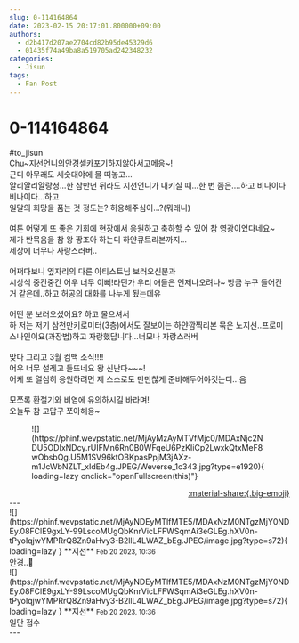 ```yaml
---
slug: 0-114164864
date: 2023-02-15 20:17:01.800000+09:00
authors:
  - d2b417d207ae2704cd82b95de45329d6
  - 01435f74a49ba8a519705ad242348232
categories:
  - Jisun
tags:
  - Fan Post
---
```


# 0-114164864

<div class="post-container" markdown="1">
<div class="content-container md-sidebar__scrollwrap" markdown="1">

\#to_jisun<br>Chu~지선언니의안경셀카포기하지않아서고메응~!<br>근디 아무래도 세숫대야에 물 떠놓고...<br>얄리얄리얄랑셩...한 삼만년 뒤라도 지선언니가 내키실 때...한 번 쯤은....하고 비나이다 비나이다...하고<br>일말의 희망을 품는 것 정도는? 허용해주심이...?(뭐래니) <br><br>여튼 어떻게 또 좋은 기회에 현장에서 응원하고 축하할 수 있어 참 영광이었다네요~<br>제가 반묶음을 참 왕 짱조아 하는디 하얀큐트리본까지...<br>세상에 너무나 사랑스러버.. <br><br>어쩌다보니 옆자리의 다른 아티스트님 보러오신분과 <br>시상식 중간중간 어우 너무 이뻐!라던가 우리 애들은 언제나오려나~ 방금 누구 들어간 거 같은데..하고 허공의 대화를 나누게 됬는데유 <br><br>어떤 분 보러오셨어요? 하고 물으셔서<br>하 저는 저기 삼천만키로미터(3층)에서도 잘보이는 하얀깜찍리본 묶은 노지선..프로미스나인이요(과장법)하고 자랑했답니다...너모나 자랑스러버 <br><br>맞다 그리고 3월 컴백 소식!!!! <br>어우 너무 설레고 들뜨네요 왕 신난다~~~!<br>어케 또 열심히 응원하려면 제 스스로도 만만찮게 준비해두어야것는디...음<br><br>모쪼록 환절기와 비염에 유의하시길 바라며!<br>오늘두 참 고맙구 쪼아해용~<br> 
<figure markdown="1">
![](https://phinf.wevpstatic.net/MjAyMzAyMTVfMjc0/MDAxNjc2NDU5ODIxNDcy.rUIFMn6Rn0B0WFqeU6PzKIiCp2LwxkQtxMeF8wObsbQg.U5M1SV96ktOBKpasPpjM3jAXz-m1JcWbNZLT_xIdEb4g.JPEG/Weverse_1c343.jpg?type=e1920){ loading=lazy onclick="openFullscreen(this)"}
</figure>


</div>
</div>

<div style="text-align: right;" markdown="1">
<a href="https://weverse.io/fromis9/fanpost/0-114164864" style="text-align: right;">:material-share:{.big-emoji}</a>
</div>
---

<div class="comments-container md-sidebar__scrollwrap" markdown="1">
<div class="comment" markdown="1">
<div class='id-container' markdown="1">
![](https://phinf.wevpstatic.net/MjAyNDEyMTlfMTE5/MDAxNzM0NTgzMjY0NDEy.08FClE9gxLY-99LscoMUgQbKnrVicLFFWSqmAi3eGLEg.hXV0n-tPyoIqjwYMPRrQ8Zn9aHvy3-B2llL4LWAZ_bEg.JPEG/image.jpg?type=s72){ loading=lazy }
**<span class="artist">지선</span>** <small>Feb 20 2023, 10:36</small><br>
</div>
<div class='comment-body' markdown="1">
안경..🤔 
</div>
</div>
<div class="comment" markdown="1">
<div class='id-container' markdown="1">
![](https://phinf.wevpstatic.net/MjAyNDEyMTlfMTE5/MDAxNzM0NTgzMjY0NDEy.08FClE9gxLY-99LscoMUgQbKnrVicLFFWSqmAi3eGLEg.hXV0n-tPyoIqjwYMPRrQ8Zn9aHvy3-B2llL4LWAZ_bEg.JPEG/image.jpg?type=s72){ loading=lazy }
**<span class="artist">지선</span>** <small>Feb 20 2023, 10:36</small><br>
</div>
<div class='comment-body' markdown="1">
일단 접수
</div>
</div>
</div>
---
